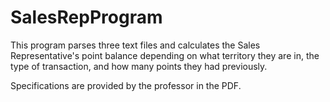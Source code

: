 # SalesRepProgram

This program parses three text files and calculates the Sales Representative's point balance depending on
what territory they are in, the type of transaction, and how many points they had previously.

Specifications are provided by the professor in the PDF. 
